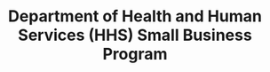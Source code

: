 ---
title: "Department of Health and Human Services (HHS) Small Business Program "
description: "HHS’ Office of Small Disadvantaged Business Utilization (OSDBU) has the information and resources to guide your small business to support HHS. "
url-link: "https://www.hhs.gov/grants-contracts/small-business-support/index.html"
type: "HTML"
gov-only: "false"
is-external: "true"
publication-date: "January 01, 2023"
reading-time: "5"
resource-type: "Information Slick"
filter: "small-business"
audience: "industry-all-businesses"
branded-offerings: "small-business-support"
---